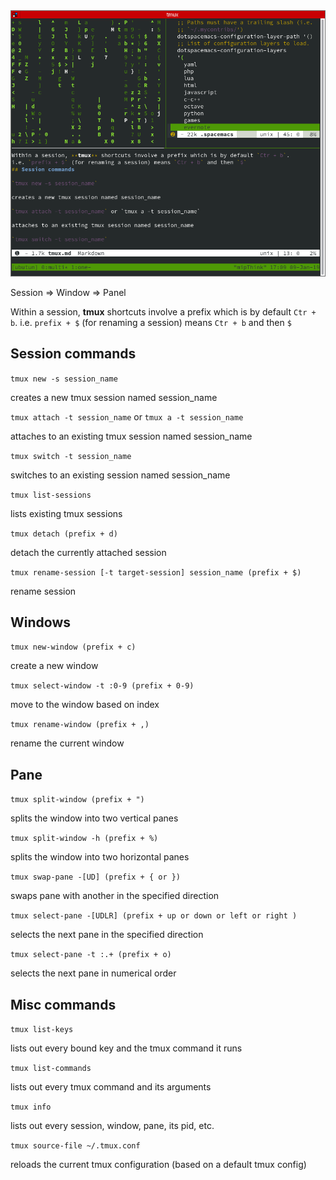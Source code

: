 
<img src="./img/tmux.png" alt="drawing" width="512"/>

Session => Window => Panel 

Within a session, **tmux** shortcuts involve a prefix which is by default `Ctr + b`.
i.e. `prefix + $` (for renaming a session) means `Ctr + b` and then `$`
## Session commands

`tmux new -s session_name`

creates a new tmux session named session_name

`tmux attach -t session_name` or `tmux a -t session_name`

attaches to an existing tmux session named session_name

`tmux switch -t session_name`

switches to an existing session named session_name

`tmux list-sessions`

lists existing tmux sessions

`tmux detach (prefix + d)`

detach the currently attached session

`tmux rename-session [-t target-session] session_name (prefix + $)` 

rename session

## Windows
`tmux new-window (prefix + c)`

create a new window

`tmux select-window -t :0-9 (prefix + 0-9)`

move to the window based on index

`tmux rename-window (prefix + ,)`

rename the current window

## Pane

`tmux split-window (prefix + ")`

splits the window into two vertical panes

`tmux split-window -h (prefix + %)`

splits the window into two horizontal panes

`tmux swap-pane -[UD] (prefix + { or })`

swaps pane with another in the specified direction

`tmux select-pane -[UDLR] (prefix + up or down or left or right )`

selects the next pane in the specified direction

`tmux select-pane -t :.+ (prefix + o)`

selects the next pane in numerical order

## Misc commands
`tmux list-keys`

lists out every bound key and the tmux command it runs

`tmux list-commands`

lists out every tmux command and its arguments

`tmux info`

lists out every session, window, pane, its pid, etc.

`tmux source-file ~/.tmux.conf`

reloads the current tmux configuration (based on a default tmux config)
